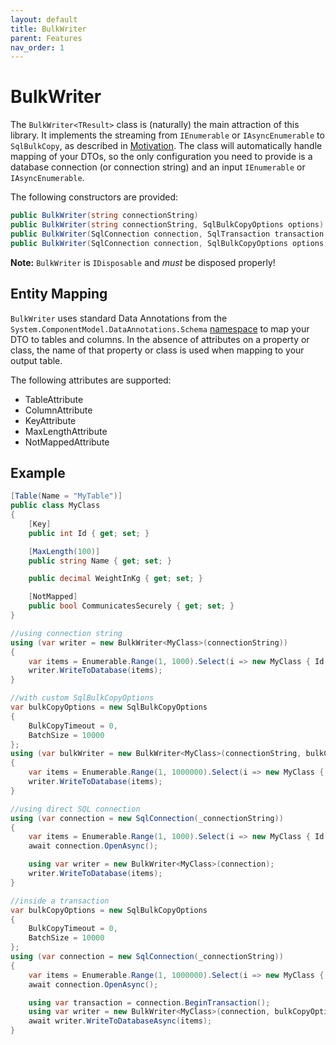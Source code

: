 ```yaml
---
layout: default
title: BulkWriter
parent: Features
nav_order: 1
---
```

# BulkWriter

The `BulkWriter<TResult>` class is (naturally) the main attraction of this library. It implements the streaming from `IEnumerable` or `IAsyncEnumerable` to `SqlBulkCopy`, as described in [Motivation](../motivation.md). The class will automatically handle mapping of your DTOs, so the only configuration you need to provide is a database connection (or connection string) and an input `IEnumerable` or `IAsyncEnumerable`.

The following constructors are provided:

```csharp
public BulkWriter(string connectionString)
public BulkWriter(string connectionString, SqlBulkCopyOptions options)
public BulkWriter(SqlConnection connection, SqlTransaction transaction = null)
public BulkWriter(SqlConnection connection, SqlBulkCopyOptions options, SqlTransaction transaction = null)
```

**Note:** `BulkWriter` is `IDisposable` and *must* be disposed properly!

## Entity Mapping

`BulkWriter` uses standard Data Annotations from the `System.ComponentModel.DataAnnotations.Schema` [namespace](https://docs.microsoft.com/en-us/dotnet/api/system.componentmodel.dataannotations.schema?view=netcore-3.1) to map your DTO to tables and columns. In the absence of attributes on a property or class, the name of that property or class is used when mapping to your output table.

The following attributes are supported:

- TableAttribute
- ColumnAttribute
- KeyAttribute
- MaxLengthAttribute
- NotMappedAttribute

## Example

```csharp
[Table(Name = "MyTable")]
public class MyClass
{
    [Key]
    public int Id { get; set; }

    [MaxLength(100)]
    public string Name { get; set; }

    public decimal WeightInKg { get; set; }

    [NotMapped]
    public bool CommunicatesSecurely { get; set; }
}

//using connection string
using (var writer = new BulkWriter<MyClass>(connectionString))
{
    var items = Enumerable.Range(1, 1000).Select(i => new MyClass { Id = i, Name = "Bob", WeightInKg = 80, CommunicatesSecurely = true });
    writer.WriteToDatabase(items);
}

//with custom SqlBulkCopyOptions
var bulkCopyOptions = new SqlBulkCopyOptions
{
    BulkCopyTimeout = 0,
    BatchSize = 10000
};
using (var bulkWriter = new BulkWriter<MyClass>(connectionString, bulkCopyOptions))
{
    var items = Enumerable.Range(1, 1000000).Select(i => new MyClass { Id = i, Name = "Bob", WeightInKg = 80, CommunicatesSecurely = true });
    writer.WriteToDatabase(items);
}

//using direct SQL connection
using (var connection = new SqlConnection(_connectionString))
{
    var items = Enumerable.Range(1, 1000).Select(i => new MyClass { Id = i, Name = "Bob", WeightInKg = 80, CommunicatesSecurely = true });
    await connection.OpenAsync();

    using var writer = new BulkWriter<MyClass>(connection);
    writer.WriteToDatabase(items);
}

//inside a transaction
var bulkCopyOptions = new SqlBulkCopyOptions
{
    BulkCopyTimeout = 0,
    BatchSize = 10000
};
using (var connection = new SqlConnection(_connectionString))
{
    var items = Enumerable.Range(1, 1000000).Select(i => new MyClass { Id = i, Name = "Bob", WeightInKg = 80, CommunicatesSecurely = true });
    await connection.OpenAsync();

    using var transaction = connection.BeginTransaction();
    using var writer = new BulkWriter<MyClass>(connection, bulkCopyOptions, transaction);
    await writer.WriteToDatabaseAsync(items);
}
```
